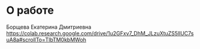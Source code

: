 # О работе
Борщева Екатерина Дмитриевна
https://colab.research.google.com/drive/1u2GFxv7_DhM_JLzuXtuZS5llUC7suA8a#scrollTo=TIbTM0kbMWoh
